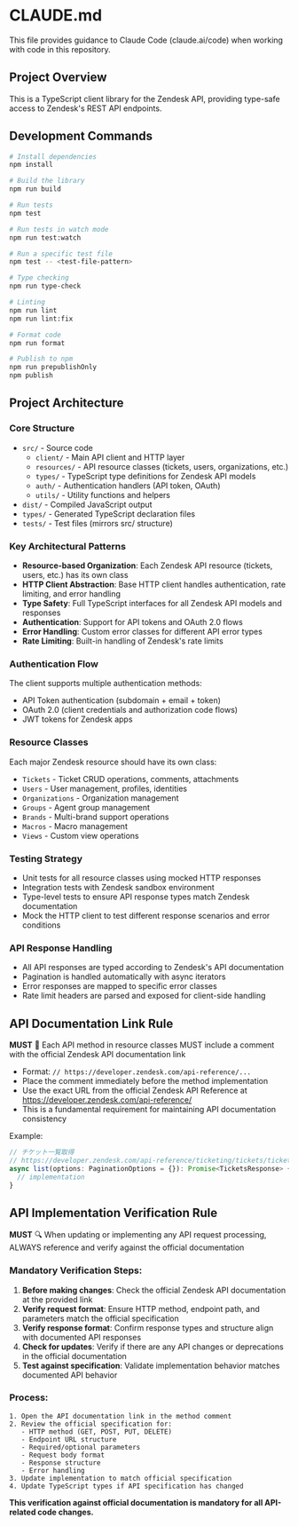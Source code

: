 # CLAUDE.md

This file provides guidance to Claude Code (claude.ai/code) when working with code in this repository.

## Project Overview
This is a TypeScript client library for the Zendesk API, providing type-safe access to Zendesk's REST API endpoints.

## Development Commands
```bash
# Install dependencies
npm install

# Build the library
npm run build

# Run tests
npm test

# Run tests in watch mode
npm run test:watch

# Run a specific test file
npm test -- <test-file-pattern>

# Type checking
npm run type-check

# Linting
npm run lint
npm run lint:fix

# Format code
npm run format

# Publish to npm
npm run prepublishOnly
npm publish
```

## Project Architecture

### Core Structure
- `src/` - Source code
  - `client/` - Main API client and HTTP layer
  - `resources/` - API resource classes (tickets, users, organizations, etc.)
  - `types/` - TypeScript type definitions for Zendesk API models
  - `auth/` - Authentication handlers (API token, OAuth)
  - `utils/` - Utility functions and helpers
- `dist/` - Compiled JavaScript output
- `types/` - Generated TypeScript declaration files
- `tests/` - Test files (mirrors src/ structure)

### Key Architectural Patterns
- **Resource-based Organization**: Each Zendesk API resource (tickets, users, etc.) has its own class
- **HTTP Client Abstraction**: Base HTTP client handles authentication, rate limiting, and error handling
- **Type Safety**: Full TypeScript interfaces for all Zendesk API models and responses
- **Authentication**: Support for API tokens and OAuth 2.0 flows
- **Error Handling**: Custom error classes for different API error types
- **Rate Limiting**: Built-in handling of Zendesk's rate limits

### Authentication Flow
The client supports multiple authentication methods:
- API Token authentication (subdomain + email + token)
- OAuth 2.0 (client credentials and authorization code flows)
- JWT tokens for Zendesk apps

### Resource Classes
Each major Zendesk resource should have its own class:
- `Tickets` - Ticket CRUD operations, comments, attachments
- `Users` - User management, profiles, identities
- `Organizations` - Organization management
- `Groups` - Agent group management
- `Brands` - Multi-brand support operations
- `Macros` - Macro management
- `Views` - Custom view operations

### Testing Strategy
- Unit tests for all resource classes using mocked HTTP responses
- Integration tests with Zendesk sandbox environment
- Type-level tests to ensure API response types match Zendesk documentation
- Mock the HTTP client to test different response scenarios and error conditions

### API Response Handling
- All API responses are typed according to Zendesk's API documentation
- Pagination is handled automatically with async iterators
- Error responses are mapped to specific error classes
- Rate limit headers are parsed and exposed for client-side handling

## API Documentation Link Rule

**MUST** 📖 Each API method in resource classes MUST include a comment with the official Zendesk API documentation link

- Format: `// https://developer.zendesk.com/api-reference/...`
- Place the comment immediately before the method implementation
- Use the exact URL from the official Zendesk API Reference at https://developer.zendesk.com/api-reference/
- This is a fundamental requirement for maintaining API documentation consistency

Example:
```typescript
// チケット一覧取得
// https://developer.zendesk.com/api-reference/ticketing/tickets/tickets/#list-tickets
async list(options: PaginationOptions = {}): Promise<TicketsResponse> {
  // implementation
}
```

## API Implementation Verification Rule

**MUST** 🔍 When updating or implementing any API request processing, ALWAYS reference and verify against the official documentation

### Mandatory Verification Steps:
1. **Before making changes**: Check the official Zendesk API documentation at the provided link
2. **Verify request format**: Ensure HTTP method, endpoint path, and parameters match the official specification
3. **Verify response format**: Confirm response types and structure align with documented API responses
4. **Check for updates**: Verify if there are any API changes or deprecations in the official documentation
5. **Test against specification**: Validate implementation behavior matches documented API behavior

### Process:
```
1. Open the API documentation link in the method comment
2. Review the official specification for:
   - HTTP method (GET, POST, PUT, DELETE)
   - Endpoint URL structure
   - Required/optional parameters
   - Request body format
   - Response structure
   - Error handling
3. Update implementation to match official specification
4. Update TypeScript types if API specification has changed
```

**This verification against official documentation is mandatory for all API-related code changes.**
